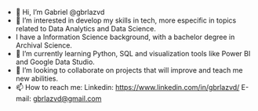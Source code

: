 - 👋 Hi, I’m Gabriel @gbrlazvd
- 👀 I’m interested in develop my skills in tech, more especific in topics related to Data Analytics and Data Science.
-   I have a Information Science background, with a bachelor degree in Archival Science.
- 🌱 I’m currently learning Python, SQL and visualization tools like Power BI and Google Data Studio.
- 💞️ I’m looking to collaborate on projects that will improve and teach me new abilities.
- 📫 How to reach me:
    Linkedin: https://www.linkedin.com/in/gbrlazvd/
    E-mail: gbrlazvd@gmail.com
     

<!---
gbrlazvd/gbrlazvd is a ✨ special ✨ repository because its `README.md` (this file) appears on your GitHub profile.
You can click the Preview link to take a look at your changes.
--->
